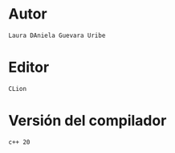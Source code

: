 # Autor
    Laura DAniela Guevara Uribe

# Editor
    CLion

# Versión del compilador
    c++ 20

    